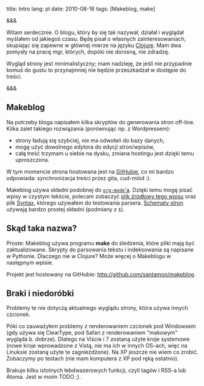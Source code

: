 title: Intro
lang: pl
date: 2010-08-16
tags: [Makeblog, make]

&&&

Witam serdecznie. O blogu, który by się tak nazywał, działał i wyglądał myślałem
od jakiegoś czasu. Będę pisał o własnych zainteresowaniach,
skupiając się zapewne w głównej mierze na języku [Clojure](http://clojure.org).
Mam dwa pomysły na pracę mgr, których, dopóki nie dorosną, nie zdradzę.

Wygląd strony jest minimalistyczny; mam nadzieję, że jeśli nie przypadnie
komuś do gustu to przynajmniej nie będzie przeszkadzał w dostępie do treści.

&&&

## Makeblog

Na potrzeby bloga napisałem kilka skryptów do generowania stron off-line.
Kilka zalet takiego rozwiązania (porównując np. z Wordpressem):
- strony ładują się szybciej, nie ma odwołań do bazy danych,
- mogę użyć dowolnego edytora do edycji stron/wpisów,
- całą treść trzymam u siebie na dysku, zmiana hostingu jest dzięki temu uproszczona.

W tym momencie strona hostowana jest na
[GitHubie](http://github.com/santamon/santamon.github.com), co mi
bardzo odpowiada: synchronizacja treści przez gita, cud-miód :).

Makeblog używa składni podobnej do [`org-mode`'a](http://orgmode.org).
Dzięki temu mogę pisać wpisy w czystym tekście, polecam zobaczyć
[plik źródłowy tego wpisu](http://github.com/santamon/santamon.github.com/blob/master/input/intro.txt)
oraz plik
[Syntax](http://github.com/santamon/makeblog/blob/master/input/Syntax.txt),
którego używałem do testowania parsera.
[Schematy stron](http://github.com/santamon/santamon.github.com/blob/master/templates/article.html)
używają bardzo prostej składni (podmiany z `$`).

## Skąd taka nazwa?
Proste: Makeblog używa programu **make** do śledzenia, które pliki mają być
zaktualizowane. Skrypty do parsowania tekstu i indeksowania są napisane
w Pythonie. Dlaczego nie w Clojure? Może więcej o Makeblogu w następnym
wpisie.

Projekt jest hostowany na GitHubie: <http://github.com/santamon/makeblog>.

## Braki i niedoróbki

<p class="sidenote">
Problemy te nie dotyczą aktualnego wyglądu strony, która używa innych czcionek.
</p>

Póki co zauważyłem problemy z renderowaniem czcionek pod Windowsem
(gdy używa się ClearType, pod Safari z renderowaniem "makowym" wygląda
b. dobrze).  Dlatego na Viście i 7 zostaną użyte kroje systemowe (nowe
kroje wprowadzone z Vistą, nie ma ich w innych OS-ach, więc na
Linuksie zostaną użyte te zagnieżdżone). Na XP jeszcze nie wiem co
zrobić. Zobaczymy po testach (nie mam komputera z XP pod ręką
ostatnio).

Brakuje kilku istotnych łebdwazerowych funkcji, czyli tagów i RSS-a lub Atoma.
Jest w moim TODO ;).
